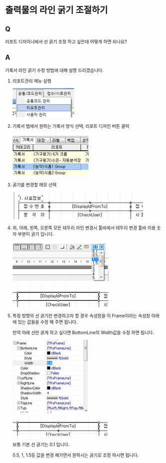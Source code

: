 # 출력물의 라인 굵기 조절하기

## Q

리포트 디자이너에서 선 굵기 조정 하고 싶은데 어떻게 하면 되나요?

## A

기록서 라인 굵기 수정 방법에 대해 설명 드리겠습니다.

1. 리포트관리 메뉴 실행  

   ![](../../.gitbook/assets/01-_048.png)

2. 기록서 탭에서 원하는 기록서 양식 선택, 리포트 디자인 버튼 클릭  

   ![](../../.gitbook/assets/02-_049.png)

3. 굵기를 변경할 메모 선택  

   ![](../../.gitbook/assets/03-_050.png)

4. 위, 아래, 왼쪽, 오른쪽 모든 테두리 라인 변경시 툴바에서 테두리 변경 툴바 이용 숫자 부분이 굵기 입니다.

   ![](../../.gitbook/assets/04-_051.png)

   ![](../../.gitbook/assets/05-_052.png)

5. 특정 방향의 선 굵기만 변경하고자 할 경우 속성창을 이 Frame이라는 속성창 아래에 있는 값들을 수정 해 주면 됩니다.  

   만약 아래 선만 굵게 하고 싶다면 BottomLine의 Width값을 수정 하면 됩니다.  

   ![](../../.gitbook/assets/06-_053.png)

   ![](../../.gitbook/assets/07-_054.png)

   보통 기본 선 굵기는 0.1 입니다.  

   0.5, 1, 1.5등 값을 변경 해가면서 원하시는 굵기로 조정 하시면 됩니다.

